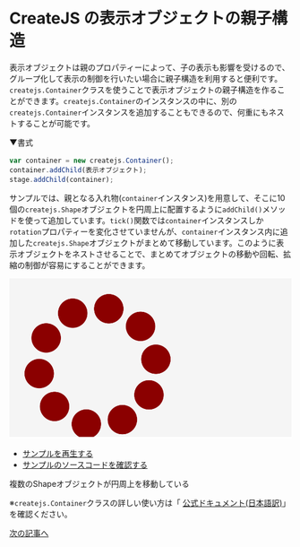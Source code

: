 # CreateJS の表示オブジェクトの親子構造

表示オブジェクトは親のプロパティーによって、子の表示も影響を受けるので、グループ化して表示の制御を行いたい場合に親子構造を利用すると便利です。`createjs.Container`クラスを使うことで表示オブジェクトの親子構造を作ることができます。`createjs.Container`のインスタンスの中に、別の`createjs.Container`インスタンスを追加することもできるので、何重にもネストすることが可能です。

▼書式
```js
var container = new createjs.Container();
container.addChild(表示オブジェクト);
stage.addChild(container);
```

サンプルでは、親となる入れ物(`container`インスタンス)を用意して、そこに10個の`createjs.Shape`オブジェクトを円周上に配置するように`addChild()`メソッドを使って追加しています。`tick()`関数では`container`インスタンスしか`rotation`プロパティーを変化させていませんが、`container`インスタンス内に追加した`createjs.Shape`オブジェクトがまとめて移動しています。このように表示オブジェクトをネストさせることで、まとめてオブジェクトの移動や回転、拡縮の制御が容易にすることができます。


![](../imgs/container_nest.html.png)

- [サンプルを再生する](https://ics-creative.github.io/tutorial-createjs/samples/container_nest.html)
- [サンプルのソースコードを確認する](../samples/container_nest.html)


複数のShapeオブジェクトが円周上を移動している


※`createjs.Container`クラスの詳しい使い方は「 [公式ドキュメント(日本語訳)](http://createjs.sub.jp/ja/EaselJS/reference/classes/Container.html)」を確認ください。

[次の記事へ](displayobject_remove.md)

